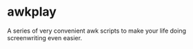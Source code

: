 # awkplay
A series of very convenient awk scripts to make your life doing screenwriting even easier.
